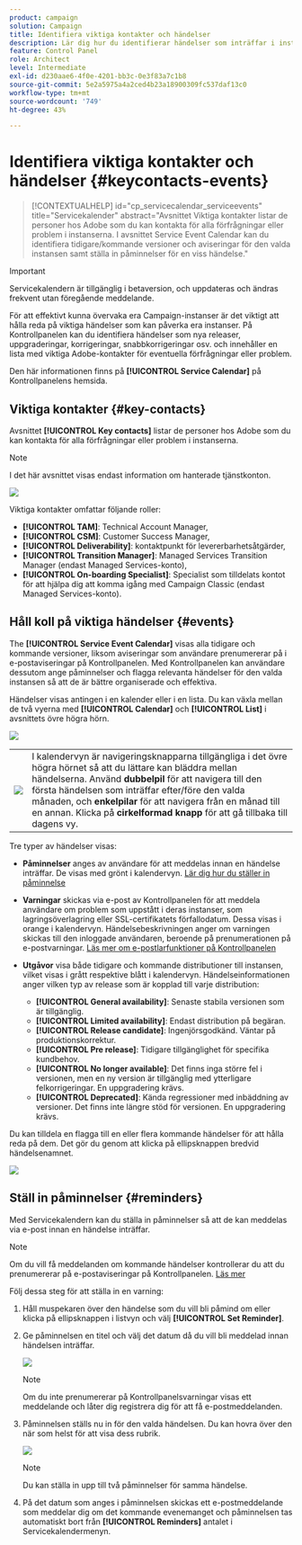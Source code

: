 ```yaml
---
product: campaign
solution: Campaign
title: Identifiera viktiga kontakter och händelser
description: Lär dig hur du identifierar händelser som inträffar i instanserna och viktiga kontakter på Adobe.
feature: Control Panel
role: Architect
level: Intermediate
exl-id: d230aae6-4f0e-4201-bb3c-0e3f83a7c1b8
source-git-commit: 5e2a5975a4a2ced4b23a18900309fc537daf13c0
workflow-type: tm+mt
source-wordcount: '749'
ht-degree: 43%

---
```


# Identifiera viktiga kontakter och händelser {#keycontacts-events}

>[!CONTEXTUALHELP]
>id="cp_servicecalendar_serviceevents"
>title="Servicekalender"
>abstract="Avsnittet Viktiga kontakter listar de personer hos Adobe som du kan kontakta för alla förfrågningar eller problem i instanserna. I avsnittet Service Event Calendar kan du identifiera tidigare/kommande versioner och aviseringar för den valda instansen samt ställa in påminnelser för en viss händelse."

>[!IMPORTANT]
>
>Servicekalendern är tillgänglig i betaversion, och uppdateras och ändras frekvent utan föregående meddelande.

För att effektivt kunna övervaka era Campaign-instanser är det viktigt att hålla reda på viktiga händelser som kan påverka era instanser. På Kontrollpanelen kan du identifiera händelser som nya releaser, uppgraderingar, korrigeringar, snabbkorrigeringar osv. och innehåller en lista med viktiga Adobe-kontakter för eventuella förfrågningar eller problem.

Den här informationen finns på **[!UICONTROL Service Calendar]** på Kontrollpanelens hemsida.

## Viktiga kontakter {#key-contacts}

Avsnittet **[!UICONTROL Key contacts]** listar de personer hos Adobe som du kan kontakta för alla förfrågningar eller problem i instanserna.

>[!NOTE]
>
>I det här avsnittet visas endast information om hanterade tjänstkonton.

![](assets/service-events-contacts.png)

Viktiga kontakter omfattar följande roller:

* **[!UICONTROL TAM]**: Technical Account Manager,
* **[!UICONTROL CSM]**: Customer Success Manager,
* **[!UICONTROL Deliverability]**: kontaktpunkt för levererbarhetsåtgärder,
* **[!UICONTROL Transition Manager]**: Managed Services Transition Manager (endast Managed Services-konto),
* **[!UICONTROL On-boarding Specialist]**: Specialist som tilldelats kontot för att hjälpa dig att komma igång med Campaign Classic (endast Managed Services-konto).

## Håll koll på viktiga händelser {#events}

The **[!UICONTROL Service Event Calendar]** visas alla tidigare och kommande versioner, liksom aviseringar som användare prenumererar på i e-postaviseringar på Kontrollpanelen. Med Kontrollpanelen kan användare dessutom ange påminnelser och flagga relevanta händelser för den valda instansen så att de är bättre organiserade och effektiva.

Händelser visas antingen i en kalender eller i en lista. Du kan växla mellan de två vyerna med **[!UICONTROL Calendar]** och **[!UICONTROL List]** i avsnittets övre högra hörn.

![](assets/service-events-calendar.png)

<table><tr style="border: 0;">
<td><img src="assets/do-not-localize/nav-buttons.png">
</td><td>I kalendervyn är navigeringsknapparna tillgängliga i det övre högra hörnet så att du lättare kan bläddra mellan händelserna. Använd <b>dubbelpil</b> för att navigera till den första händelsen som inträffar efter/före den valda månaden, och <b>enkelpilar</b> för att navigera från en månad till en annan. Klicka på <b>cirkelformad knapp</b> för att gå tillbaka till dagens vy.</td>
</tr></table>

Tre typer av händelser visas:

* **Påminnelser** anges av användare för att meddelas innan en händelse inträffar. De visas med grönt i kalendervyn. [Lär dig hur du ställer in påminnelse](#reminders)
* **Varningar** skickas via e-post av Kontrollpanelen för att meddela användare om problem som uppstått i deras instanser, som lagringsöverlagring eller SSL-certifikatets förfallodatum. Dessa visas i orange i kalendervyn. Händelsebeskrivningen anger om varningen skickas till den inloggade användaren, beroende på prenumerationen på e-postvarningar. [Läs mer om e-postlarfunktioner på Kontrollpanelen](../performance-monitoring/using/email-alerting.md)

* **Utgåvor** visa både tidigare och kommande distributioner till instansen, vilket visas i grått respektive blått i kalendervyn. Händelseinformationen anger vilken typ av release som är kopplad till varje distribution:

   * **[!UICONTROL General availability]**: Senaste stabila versionen som är tillgänglig.
   * **[!UICONTROL Limited availability]**: Endast distribution på begäran.
   * **[!UICONTROL Release candidate]**: Ingenjörsgodkänd. Väntar på produktionskorrektur.
   * **[!UICONTROL Pre release]**: Tidigare tillgänglighet för specifika kundbehov.
   * **[!UICONTROL No longer available]**: Det finns inga större fel i versionen, men en ny version är tillgänglig med ytterligare felkorrigeringar. En uppgradering krävs.
   * **[!UICONTROL Deprecated]**: Kända regressioner med inbäddning av versioner. Det finns inte längre stöd för versionen. En uppgradering krävs.

Du kan tilldela en flagga till en eller flera kommande händelser för att hålla reda på dem. Det gör du genom att klicka på ellipsknappen bredvid händelsenamnet.

![](assets/service-events-flag.png)

## Ställ in påminnelser {#reminders}

Med Servicekalendern kan du ställa in påminnelser så att de kan meddelas via e-post innan en händelse inträffar.

>[!NOTE]
>
>Om du vill få meddelanden om kommande händelser kontrollerar du att du prenumererar på e-postaviseringar på Kontrollpanelen. [Läs mer](../performance-monitoring/using/email-alerting.md)

Följ dessa steg för att ställa in en varning:

1. Håll muspekaren över den händelse som du vill bli påmind om eller klicka på ellipsknappen i listvyn och välj **[!UICONTROL Set Reminder]**.

1. Ge påminnelsen en titel och välj det datum då du vill bli meddelad innan händelsen inträffar.

   ![](assets/service-events-set-reminder.png)

   >[!NOTE]
   >
   >Om du inte prenumererar på Kontrollpanelsvarningar visas ett meddelande och låter dig registrera dig för att få e-postmeddelanden.

1. Påminnelsen ställs nu in för den valda händelsen. Du kan hovra över den när som helst för att visa dess rubrik.

   ![](assets/service-events-reminder.png)

   >[!NOTE]
   >
   >Du kan ställa in upp till två påminnelser för samma händelse.

1. På det datum som anges i påminnelsen skickas ett e-postmeddelande som meddelar dig om det kommande evenemanget och påminnelsen tas automatiskt bort från **[!UICONTROL Reminders]** antalet i Servicekalendermenyn.
